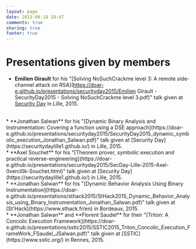 ```yaml
---
layout: page
date: 2013-08-18 18:47
comments: true
sharing: true
footer: true
---
```

# Presentations given by members

 * **Emilien Girault** for his "[Solving NoSuchCrackme level 3: A remote side-channel attack on RSA](https://doar-e.github.io/presentations/securityday2015/Emilien Girault - SecurityDay2015 - Solving NoSuchCrackme level 3.pdf)" talk given at [Security Day](https://securitydaylille1.github.io/) in Lille, 2015.
<br />
 * **Jonathan Salwan** for his "[Dynamic Binary Analysis and Instrumentation: Covering a function using a DSE approach](https://doar-e.github.io/presentations/securityday2015/SecurityDay2015_dynamic_symbolic_execution_Jonathan_Salwan.pdf)" talk given at [Security Day](https://securitydaylille1.github.io/) in Lille, 2015.
<br />
 * **Axel Souchet** for his "[Theorem prover, symbolic execution and practical reverse-engineering](https://doar-e.github.io/presentations/securityday2015/SecDay-Lille-2015-Axel-0vercl0k-Souchet.html)" talk given at [Security Day](https://securitydaylille1.github.io/) in Lille, 2015.
<br />
 * **Jonathan Salwan** for his "[Dynamic Behavior Analysis Using Binary Instrumentation](https://doar-e.github.io/presentations/sthack2015/StHack2015_Dynamic_Behavior_Analysis_using_Binary_Instrumentation_Jonathan_Salwan.pdf)" talk given at [St'Hack](https://www.sthack.fr/en) in Bordeaux, 2015.
 <br />
 * **Jonathan Salwan** and **Florent Saudel** for their "[Triton: A Concolic Execution Framework](https://doar-e.github.io/presentations/sstic2015/SSTIC2015_Triton_Concolic_Execution_FrameWork_FSaudel_JSalwan.pdf)" talk given at [SSTIC](https://www.sstic.org/) in Rennes, 2015.
